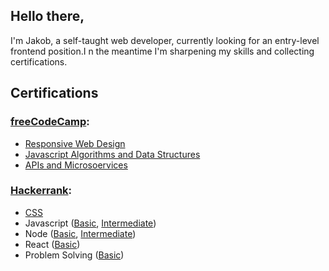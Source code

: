 ## Hello there,

I'm Jakob, a self-taught web developer, currently looking for an entry-level frontend position.I n the meantime I'm sharpening my skills and collecting certifications.

## Certifications

### [freeCodeCamp](https://www.freecodecamp.org/jak-ch-ll):

- [Responsive Web Design](https://www.freecodecamp.org/certification/jak-ch-ll/responsive-web-design)
- [Javascript Algorithms and Data Structures](https://www.freecodecamp.org/certification/jak-ch-ll/javascript-algorithms-and-data-structures)
- [APIs and Microsoervices](https://www.freecodecamp.org/certification/jak-ch-ll/apis-and-microservices)

### [Hackerrank](https://www.hackerrank.com/jak_ch_ll):

- [CSS](https://www.hackerrank.com/certificates/a5deaf318496)
- Javascript ([Basic](https://www.hackerrank.com/certificates/fbcf7c5d7950), [Intermediate](https://www.hackerrank.com/certificates/f9dfb2581127))
- Node ([Basic](https://www.hackerrank.com/certificates/bc64d1a27739), [Intermediate](https://www.hackerrank.com/certificates/787a91c09e86))
- React ([Basic](https://www.hackerrank.com/certificates/aef13e67c31a))
- Problem Solving ([Basic](https://www.hackerrank.com/certificates/fc021ff4a865))
